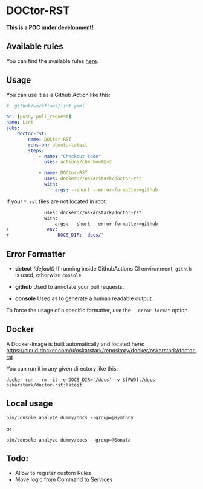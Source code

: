 DOCtor-RST
==========

**This is a POC under development!**

Available rules
---------------

You can find the available rules [here](docs/rules.md).

Usage
-----

You can use it as a Github Action like this:
```yaml
# .github/workflows/lint.yaml

on: [push, pull_request]
name: Lint
jobs:
    doctor-rst:
        name: DOCtor-RST
        runs-on: ubuntu-latest
        steps:
            - name: "Checkout code"
              uses: actions/checkout@v2

            - name: DOCtor-RST
              uses: docker://oskarstark/doctor-rst
              with:
                  args: --short --error-formatter=github
```

If your `*.rst` files are not located in root:
```diff
              uses: docker://oskarstark/doctor-rst
              with:
                  args: --short --error-formatter=github
+              env:
+                  DOCS_DIR: 'docs/'
```

Error Formatter
---------------

* **detect** _(default)_ If running inside GithubActions CI environment, `github` is used, otherwise `console`.

* **github** Used to annotate your pull requests.

* **console** Used as to generate a human readable output.

To force the usage of a specific formatter, use the `--error-format` option.

Docker
------

A Docker-Image is built automatically and located here:
https://cloud.docker.com/u/oskarstark/repository/docker/oskarstark/doctor-rst

You can run it in any given directory like this:

`docker run --rm -it -e DOCS_DIR='/docs' -v ${PWD}:/docs  oskarstark/doctor-rst:latest`

Local usage
-----------

`bin/console analyze dummy/docs --group=@Symfony`

or

`bin/console analyze dummy/docs --group=@Sonata`

Todo:
-----

* Allow to register custom Rules
* Move logic from Command to Services
